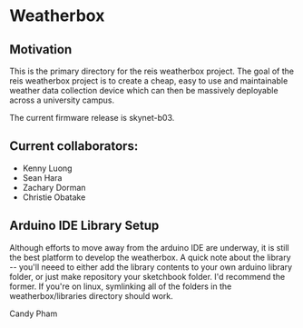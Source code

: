 Weatherbox
============================



## Motivation

This is the primary directory for the reis weatherbox project. The goal of the reis weatherbox
project is to create a cheap, easy to use and maintainable weather data collection device 
which can then be massively deployable across a university campus. 

The current firmware release is skynet-b03.

## Current collaborators:

* Kenny Luong
* Sean Hara
* Zachary Dorman
* Christie Obatake 


## Arduino IDE Library Setup

Although efforts to move away from the arduino IDE are underway, it is still the best platform to 
develop the weatherbox. A quick note about the library -- you'll neeed to either add the 
library contents to your own arduino library folder, or just make repository your
sketchbook folder. I'd recommend the former. If you're on linux, symlinking all of the folders
in the weatherbox/libraries directory should work. 

Candy Pham
